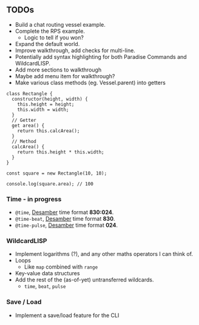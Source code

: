 ## TODOs

-   Build a chat routing vessel example.
-   Complete the RPS example.
    -   Logic to tell if you won?
-   Expand the default world.
-   Improve walkthrough, add checks for multi-line.
-   Potentially add syntax highlighting for both Paradise Commands and WildcardLISP.
-   Add more sections to walkthrough
-   Maybe add menu item for walkthrough?
-   Make various class methods (eg. Vessel.parent) into getters

```
class Rectangle {
  constructor(height, width) {
    this.height = height;
    this.width = width;
  }
  // Getter
  get area() {
    return this.calcArea();
  }
  // Method
  calcArea() {
    return this.height * this.width;
  }
}

const square = new Rectangle(10, 10);

console.log(square.area); // 100
```

### Time - in progress

-   `@time`, [Desamber](https://wiki.xxiivv.com/Desamber) time format **830:024**.
-   `@time-beat`, [Desamber](https://wiki.xxiivv.com/Desamber) time format **830**.
-   `@time-pulse`, [Desamber](https://wiki.xxiivv.com/Desamber) time format **024**.

### WildcardLISP

-   Implement logarithms (?), and any other maths operators I can think of.
-   Loops
    -   Like `map` combined with `range`
-   Key-value data structures
-   Add the rest of the (as-of-yet) untransferred wildcards.
    -   `time`, `beat`, `pulse`

### Save / Load

-   Implement a save/load feature for the CLI
